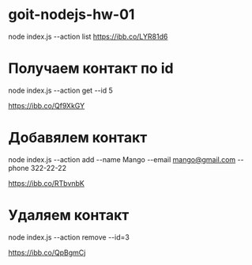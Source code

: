 # goit-nodejs-hw-01

node index.js --action list
https://ibb.co/LYR81d6

# Получаем контакт по id

node index.js --action get --id 5

https://ibb.co/Qf9XkGY

# Добавялем контакт

node index.js --action add --name Mango --email mango@gmail.com --phone 322-22-22

https://ibb.co/RTbvnbK

# Удаляем контакт

node index.js --action remove --id=3

https://ibb.co/QpBgmCj

